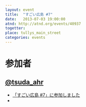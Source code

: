 ```yaml
---
layout: event
title:  "すごい広島 #7"
date:   2013-07-03 19:00:00
atnd: http://atnd.org/events/40937
togetter:
place: tullys_main_street
categories: events
---
```


# 参加者

## [@tsuda_ahr](https://twitter.com/tsuda_ahr)

* [「すごい広島 #7」に参加しました](http://ooltcloud.expressweb.jp/201307/article_04235959.html)
* 
